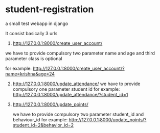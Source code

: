 student-registration
====================

a small test webapp in django

It consist basically 3 urls

1) http://127.0.0.1:8000/create_user_account/
 
  we have to provide compulsory two parameter name and age 
  and third parameter class is optional

 for example:
 http://127.0.0.1:8000/create_user_account/?name=krishna&age=24

2) http://127.0.0.1:8000/update_attendance/
   we have to provide compulsory one parameter student id
   for example:
       http://127.0.0.1:8000/update_attendance/?student_id=1

3) http://127.0.0.1:8000/update_points/
   
    we have to provide compulsory two parameter student_id and behaviour_id 
      for example:
      http://127.0.0.1:8000/update_points/?student_id=2&behavior_id=2
      
  